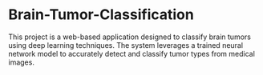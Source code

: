 # Brain-Tumor-Classification
This project is a web-based application designed to classify brain tumors using deep learning techniques. The system leverages a trained neural network model to accurately detect and classify tumor types from medical images. 